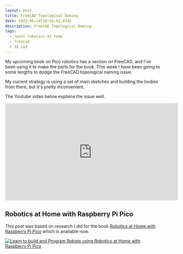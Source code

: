 ```yaml
---
layout: post
title: FreeCAD Topological Naming
date: 2022-06-14T10:54:02.634Z
description: FreeCAD Topological Naming
tags:
  - learn robotics at home
  - freecad
  - 3d cad
---
```

My upcoming book on Pico robotics has a section on FreeCAD, and I've been using it to make the parts for the book.
This week I have been going to some lengths to dodge the FreeCAD topological naming issue.

My current strategy is using a set of main sketches and building the bodies from there, but it's pretty inconvenient.

The Youtube video below explains the issue well.

<!-- make a responsive youtube embed for video id QSsVFu929jo -->
<div class="video-container">
  <iframe width="560" height="315" src="https://www.youtube.com/embed/QSsVFu929jo" frameborder="0" allow="accelerometer; autoplay; encrypted-media; clipboard-write; gyroscope; web-share; picture-in-picture" allowfullscreen="true"></iframe>
</div>

## Robotics at Home with Raspberry Pi Pico

This post was based on research I did for the book [Robotics at Home with Raspberry Pi Pico](https://packt.link/5swS2) which is available now.

<a href="https://packt.link/5swS2" title="Learn to build and Program Robots using Robotics at Home with Raspberry Pi Pico"><img src="/galleries/2023/Robotics-at-Home-with-Raspberry-Pi-Pico-banner-2048.jpg"
  alt="Learn to build and Program Robots using Robotics at Home with Raspberry Pi Pico"
  sizes="(min-width: 1200px) 1140px, (min-width: 1000px) 940px, (min-width: 800px) 720px, 93.75vw"
  srcset="/galleries/2023/Robotics-at-Home-with-Raspberry-Pi-Pico-banner-720.jpg 720w, /galleries/2023/Robotics-at-Home-with-Raspberry-Pi-Pico-banner-1140.jpg 1140w, /galleries/2023/Robotics-at-Home-with-Raspberry-Pi-Pico-banner-1280.jpg 1280w"></a>

